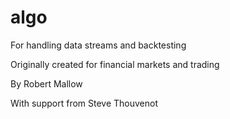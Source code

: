 # algo
For handling data streams and backtesting

Originally created for financial markets and trading

By Robert Mallow

With support from Steve Thouvenot
